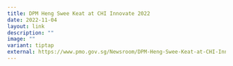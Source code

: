 ```yaml
---
title: DPM Heng Swee Keat at CHI Innovate 2022
date: 2022-11-04
layout: link
description: ""
image: ""
variant: tiptap
external: https://www.pmo.gov.sg/Newsroom/DPM-Heng-Swee-Keat-at-CHI-Innovate-2022
---
```

